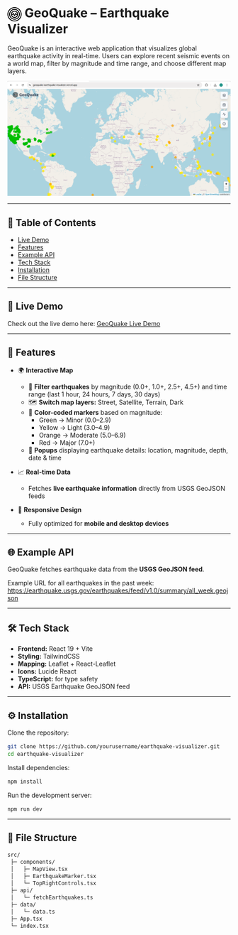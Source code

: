 # <img src="public/logo.png" alt="GeoQuake Logo" width="32" height="32" style="vertical-align: middle;"> GeoQuake – Earthquake Visualizer

GeoQuake is an interactive web application that visualizes global earthquake activity in real-time. Users can explore recent seismic events on a world map, filter by magnitude and time range, and choose different map layers.  

![GeoQuake Screenshot](public/screenshot.png)

---
## 📑 Table of Contents

- [Live Demo](#live-demo)
- [Features](#features)
- [Example API](#example-api)
- [Tech Stack](#tech-stack)
- [Installation](#installation)
- [File Structure](#file-structure)


---


## 🔗 Live Demo

Check out the live demo here: [GeoQuake Live Demo](https://geoquake-earthquake-visualizer.vercel.app/)

---

## 🚀 Features

- 🌍 **Interactive Map**
  - 🔎 **Filter earthquakes** by magnitude (0.0+, 1.0+, 2.5+, 4.5+) and time range (last 1 hour, 24 hours, 7 days, 30 days)  
  - 🗺️ **Switch map layers:** Street, Satellite, Terrain, Dark  
  - 🎨 **Color-coded markers** based on magnitude:  
    - Green → Minor (0.0–2.9)  
    - Yellow → Light (3.0–4.9)  
    - Orange → Moderate (5.0–6.9)  
    - Red → Major (7.0+)  
  - 📝 **Popups** displaying earthquake details: location, magnitude, depth, date & time  

- 📈 **Real-time Data**
  - Fetches **live earthquake information** directly from USGS GeoJSON feeds  

- 📱 **Responsive Design**
  - Fully optimized for **mobile and desktop devices**

---

## 🌐 Example API

GeoQuake fetches earthquake data from the **USGS GeoJSON feed**.  

Example URL for all earthquakes in the past week:  
https://earthquake.usgs.gov/earthquakes/feed/v1.0/summary/all_week.geojson

---

## 🛠️ Tech Stack

- **Frontend:** React 19 + Vite  
- **Styling:** TailwindCSS  
- **Mapping:** Leaflet + React-Leaflet  
- **Icons:** Lucide React  
- **TypeScript:** for type safety  
- **API:** USGS Earthquake GeoJSON feed

---

## ⚙️ Installation

Clone the repository:

```bash
git clone https://github.com/yourusername/earthquake-visualizer.git
cd earthquake-visualizer
```

Install dependencies:
```bash
npm install
```

Run the development server:
```bash
npm run dev
```

---

## 📂 File Structure

```
src/
 ├─ components/
 │   ├─ MapView.tsx
 │   ├─ EarthquakeMarker.tsx
 │   └─ TopRightControls.tsx
 ├─ api/
 │   └─ fetchEarthquakes.ts
 ├─ data/
 │   └─ data.ts
 ├─ App.tsx
 └─ index.tsx
```
